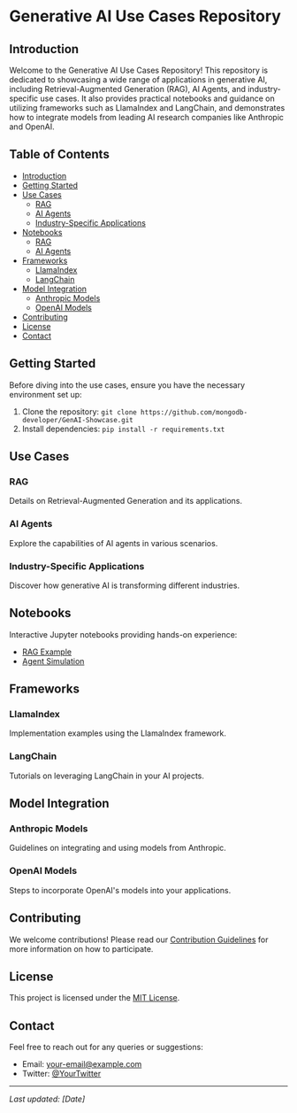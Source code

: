 # Generative AI Use Cases Repository

## Introduction
Welcome to the Generative AI Use Cases Repository! This repository is dedicated to showcasing a wide range of applications in generative AI, including Retrieval-Augmented Generation (RAG), AI Agents, and industry-specific use cases. It also provides practical notebooks and guidance on utilizing frameworks such as LlamaIndex and LangChain, and demonstrates how to integrate models from leading AI research companies like Anthropic and OpenAI.

## Table of Contents
- [Introduction](#introduction)
- [Getting Started](#getting-started)
- [Use Cases](#use-cases)
  - [RAG](#rag)
  - [AI Agents](#agents)
  - [Industry-Specific Applications](#industry-specific-applications)
- [Notebooks](#notebooks)
    - [RAG](#rag)
    - [AI Agents](#agents)
- [Frameworks](#frameworks)
  - [LlamaIndex](#llamaindex)
  - [LangChain](#langchain)
- [Model Integration](#model-integration)
  - [Anthropic Models](#anthropic-models)
  - [OpenAI Models](#openai-models)
- [Contributing](#contributing)
- [License](#license)
- [Contact](#contact)

## Getting Started
Before diving into the use cases, ensure you have the necessary environment set up:
1. Clone the repository: `git clone https://github.com/mongodb-developer/GenAI-Showcase.git`
2. Install dependencies: `pip install -r requirements.txt`

## Use Cases
### RAG
Details on Retrieval-Augmented Generation and its applications.

### AI Agents
Explore the capabilities of AI agents in various scenarios.

### Industry-Specific Applications
Discover how generative AI is transforming different industries.

## Notebooks
Interactive Jupyter notebooks providing hands-on experience:
- [RAG Example](/notebooks/RAG/example.ipynb)
- [Agent Simulation](/notebooks/Agents/simulation.ipynb)

## Frameworks
### LlamaIndex
Implementation examples using the LlamaIndex framework.

### LangChain
Tutorials on leveraging LangChain in your AI projects.

## Model Integration
### Anthropic Models
Guidelines on integrating and using models from Anthropic.

### OpenAI Models
Steps to incorporate OpenAI's models into your applications.

## Contributing
We welcome contributions! Please read our [Contribution Guidelines](CONTRIBUTING.md) for more information on how to participate.

## License
This project is licensed under the [MIT License](LICENSE).

## Contact
Feel free to reach out for any queries or suggestions:
- Email: your-email@example.com
- Twitter: [@YourTwitter](https://twitter.com/YourTwitter)

---

*Last updated: [Date]*

